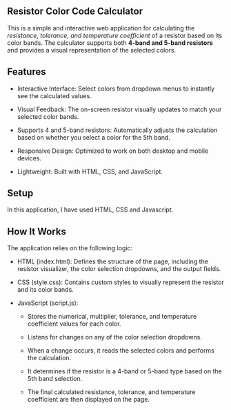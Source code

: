## Resistor Color Code Calculator
This is a simple and interactive web application for calculating the *resistance, tolerance, and temperature coefficient* of a resistor based on its color bands. The calculator supports both **4-band and 5-band resistors** and provides a visual representation of the selected colors.

## Features
- Interactive Interface: Select colors from dropdown menus to instantly see the calculated values.

- Visual Feedback: The on-screen resistor visually updates to match your selected color bands.

- Supports 4 and 5-band resistors: Automatically adjusts the calculation based on whether you select a color for the 5th band.

- Responsive Design: Optimized to work on both desktop and mobile devices.

- Lightweight: Built with HTML, CSS, and JavaScript.

## Setup
In this application, I have used HTML, CSS and Javascript.

## How It Works
The application relies on the following logic:

- HTML (index.html): Defines the structure of the page, including the resistor visualizer, the color selection dropdowns, and the output fields.

- CSS (style.css): Contains custom styles to visually represent the resistor and its color bands.

- JavaScript (script.js):
    - Stores the numerical, multiplier, tolerance, and temperature coefficient values for each color.

    - Listens for changes on any of the color selection dropdowns.

    - When a change occurs, it reads the selected colors and performs the calculation.

    - It determines if the resistor is a 4-band or 5-band type based on the 5th band selection.

    - The final calculated resistance, tolerance, and temperature coefficient are then displayed on the page.

